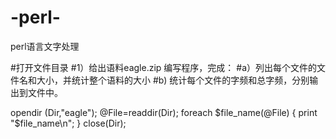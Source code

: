 # -perl-
perl语言文字处理

#打开文件目录
#1）给出语料eagle.zip 编写程序，完成：
#a）列出每个文件的文件名和大小，并统计整个语料的大小
#b) 统计每个文件的字频和总字频，分别输出到文件中。



opendir (Dir,"eagle");
@File=readdir(Dir);
foreach $file_name(@File)
{
    print "$file_name\n";
}
close(Dir);
